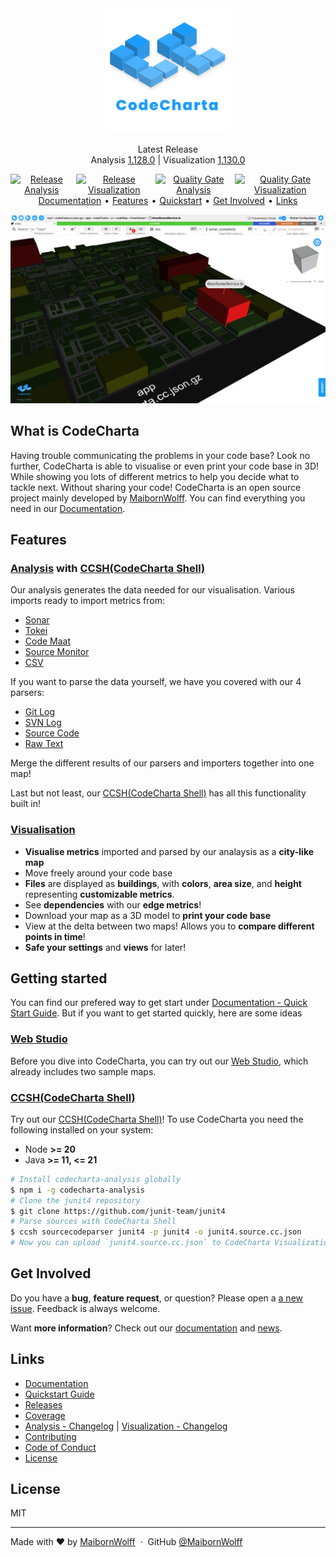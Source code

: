 <style>
  .center {
    display:flex;
    justify-content:center;
    flex-direction: column;
    align-items: center;
    text-align:center;
    margin-bottom:10px;
  }
  .row-with-gaps {
    display:flex;
    gap: 5px;
  }
</style>

<div class="center" style="">
  <a href="https://maibornwolff.github.io/codecharta/visualization/app/index.html?file=codecharta.cc.json.gz&file=codecharta_analysis.cc.json.gz&currentFilesAreSampleFiles=true">
    <img src="https://raw.githubusercontent.com/maibornwolff/codecharta/main/logo/codecharta_logo.svg" alt="CodeCharta logo" width="200"/>
  </a>

  <p>
    Latest Release
    <br>
    Analysis <a href="https://github.com/MaibornWolff/codecharta/releases/tag/ana-1.128.0">1.128.0</a> | Visualization <a href="https://github.com/MaibornWolff/codecharta/releases/tag/vis-1.130.0">1.130.0</a>

[comment]: ##################################################################################
[comment]: <Ensure that the words 'latest release' are above the line with the links>
[comment]: ##################################################################################

  </p>

  <div class="row-with-gaps">
    <a href="https://github.com/MaibornWolff/codecharta/actions/workflows/release-analysis.yml">
      <img src="https://github.com/MaibornWolff/codecharta/actions/workflows/release-analysis.yml/badge.svg" alt="Release Analysis">
    </a>
    <a href="https://github.com/MaibornWolff/codecharta/actions/workflows/release-visualization.yml">
      <img src="https://github.com/MaibornWolff/codecharta/actions/workflows/release-visualization.yml/badge.svg" alt="Release Visualization">
    </a>
    <a href="https://sonarcloud.io/dashboard?id=maibornwolff-gmbh_codecharta_analysis">
      <img src="https://sonarcloud.io/api/project_badges/measure?project=maibornwolff-gmbh_codecharta_analysis&metric=alert_status" alt="Quality Gate Analysis"></a>
    <a href="https://sonarcloud.io/dashboard?id=maibornwolff-gmbh_codecharta_visualization">
      <img src="https://sonarcloud.io/api/project_badges/measure?project=maibornwolff-gmbh_codecharta_visualization&metric=alert_status" alt="Quality Gate Visualization">
    </a>
  </div>

  <div class="row-with-gaps">
    <a href="https://maibornwolff.github.io/codecharta/">Documentation</a> •
    <a href="#features">Features</a> •
    <a href="https://maibornwolff.github.io/codecharta/docs/quick-start-guide/">Quickstart</a> •
    <a href="#get-involved">Get Involved</a> •
    <a href="#links">Links</a>
  </div>
</div>

![Screenshot of visualization](screenshot.png)

## What is CodeCharta

Having trouble communicating the problems in your code base? Look no further, CodeCharta is able to visualise or even print your code base in 3D! While showing you lots of different metrics to help you decide what to tackle next. Without sharing your code! CodeCharta is an open source project mainly developed by [MaibornWolff](https://www.maibornwolff.de/en). You can find everything you need in our [Documentation](https://maibornwolff.github.io/codecharta/).

## Features

### [Analysis](https://maibornwolff.github.io/codecharta/docs/analysis/) with [CCSH(CodeCharta Shell)](https://maibornwolff.github.io/codecharta/docs/ccsh/)

Our analysis generates the data needed for our visualisation.
Various imports ready to import metrics from:

- [Sonar](https://maibornwolff.github.io/codecharta/docs/sonar-importer)
- [Tokei](https://maibornwolff.github.io/codecharta/docs/tokei-importer)
- [Code Maat](https://maibornwolff.github.io/codecharta/docs/codemaatimporter)
- [Source Monitor](https://maibornwolff.github.io/codecharta/docs/sourcemonitorimporter)
- [CSV](https://maibornwolff.github.io/codecharta/docs/csv-importer)

If you want to parse the data yourself, we have you covered with our 4 parsers:

- [Git Log](https://maibornwolff.github.io/codecharta/docs/git-log-parser)
- [SVN Log](https://maibornwolff.github.io/codecharta/docs/svn-log-parser)
- [Source Code](https://maibornwolff.github.io/codecharta/docs/source-code-parser)
- [Raw Text](https://maibornwolff.github.io/codecharta/docs/raw-text-parser)

Merge the different results of our parsers and importers together into one map!

Last but not least, our [CCSH(CodeCharta Shell)](https://maibornwolff.github.io/codecharta/docs/ccsh/) has all this functionality built in!

### [Visualisation](https://maibornwolff.github.io/codecharta/docs/visualization/)

- **Visualise metrics** imported and parsed by our analaysis as a **city-like map**
- Move freely around your code base
- **Files** are displayed as **buildings**, with **colors**, **area size**, and **height** representing **customizable metrics**.
- See **dependencies** with our **edge metrics**!
- Download your map as a 3D model to **print your code base**
- View at the delta between two maps! Allows you to **compare different points in time**!
- **Safe your settings** and **views** for later!

## Getting started

You can find our prefered way to get start under [Documentation - Quick Start Guide](https://maibornwolff.github.io/codecharta/docs/quick-start-guide/). But if you want to get started quickly, here are some ideas

### [Web Studio](https://maibornwolff.github.io/codecharta/visualization/app/index.html?file=codecharta.cc.json.gz&file=codecharta_analysis.cc.json.gz&currentFilesAreSampleFiles=true&area=rloc&height=sonar_complexity&color=sonar_complexity)

Before you dive into CodeCharta, you can try out our [Web Studio](https://maibornwolff.github.io/codecharta/visualization/app/index.html?file=codecharta.cc.json.gz&file=codecharta_analysis.cc.json.gz&currentFilesAreSampleFiles=true&area=rloc&height=sonar_complexity&color=sonar_complexity), which already includes two sample maps.

### [CCSH(CodeCharta Shell)](https://maibornwolff.github.io/codecharta/docs/ccsh/)

Try out our [CCSH(CodeCharta Shell)](https://maibornwolff.github.io/codecharta/docs/ccsh/)! To use CodeCharta you need the following installed on your system:

- Node **>= 20**
- Java **>= 11, <= 21**

```bash
# Install codecharta-analysis globally
$ npm i -g codecharta-analysis
# Clone the junit4 repository
$ git clone https://github.com/junit-team/junit4
# Parse sources with CodeCharta Shell
$ ccsh sourcecodeparser junit4 -p junit4 -o junit4.source.cc.json
# Now you can upload `junit4.source.cc.json` to CodeCharta Visualization
```

## Get Involved

Do you have a **bug**, **feature request**, or question? Please open a [a new issue](https://github.com/MaibornWolff/codecharta/issues/new). Feedback is always welcome.

Want **more information**? Check out our [documentation](https://maibornwolff.github.io/codecharta/) and [news](https://maibornwolff.github.io/codecharta/news/).

## Links

- [Documentation](https://maibornwolff.github.io/codecharta/)
- [Quickstart Guide](https://maibornwolff.github.io/codecharta/docs/quick-start-guide/)
- [Releases](https://github.com/MaibornWolff/codecharta/releases)
- [Coverage](https://maibornwolff.github.io/codecharta/visualization/coverage/lcov-report/)
- [Analysis - Changelog](analysis/CHANGELOG.md) | [Visualization - Changelog](visualization/CHANGELOG.md)
- [Contributing](CONTRIBUTING.md)
- [Code of Conduct](CODE_OF_CONDUCT.md)
- [License](LICENSE.md)

## License

MIT

---

Made with ❤ by [MaibornWolff](https://www.maibornwolff.de/en) &nbsp;&middot;&nbsp; GitHub [@MaibornWolff](https://github.com/maibornwolff)
